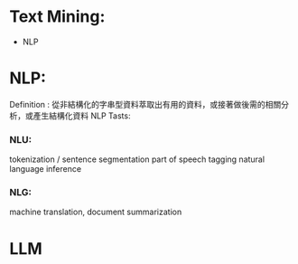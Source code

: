 # Text Mining:
- NLP
# NLP: 
Definition : 從非結構化的字串型資料萃取出有用的資料，或接著做後需的相關分析，或產生結構化資料
NLP Tasts:
### NLU:
tokenization / sentence segmentation
part of speech tagging
natural language inference
### NLG: 
machine translation, document summarization
# LLM
